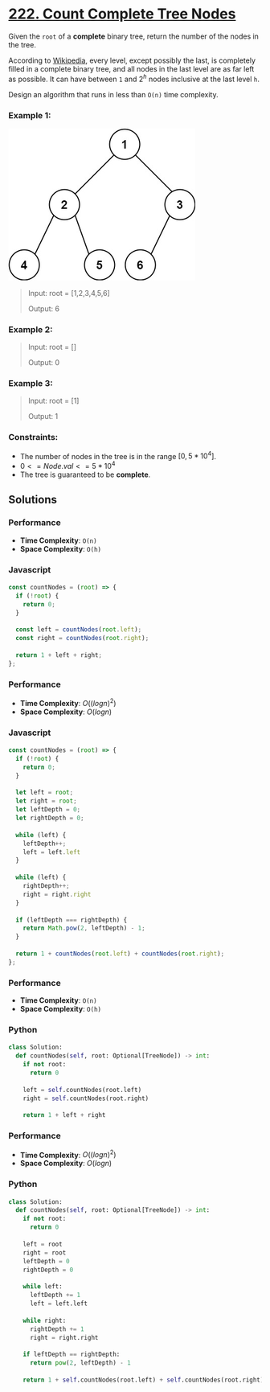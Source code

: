 # [222. Count Complete Tree Nodes](https://leetcode.com/problems/count-complete-tree-nodes/description/)

Given the `root` of a **complete** binary tree, return the number of the nodes in the tree.

According to [Wikipedia](https://en.wikipedia.org/wiki/Binary_tree#Types_of_binary_trees), every level, except possibly the last, is completely filled in a complete binary tree, and all nodes in the last level are as far left as possible. It can have between `1` and $2^{h}$ nodes inclusive at the last level `h`.

Design an algorithm that runs in less than `O(n)` time complexity.


### Example 1:
![](./images/complete.jpg)
> Input: root = [1,2,3,4,5,6]
>
> Output: 6


### Example 2:
> Input: root = []
>
> Output: 0


### Example 3:
> Input: root = [1]
>
> Output: 1
 

### Constraints:
- The number of nodes in the tree is in the range $[0, 5 * 10^{4}]$.
- $0 <= Node.val <= 5 * 10^{4}$
- The tree is guaranteed to be **complete**.


## Solutions

### Performance

- **Time Complexity**: `O(n)`
- **Space Complexity**: `O(h)`

### Javascript
```javascript
const countNodes = (root) => {
  if (!root) {
    return 0;
  }

  const left = countNodes(root.left);
  const right = countNodes(root.right);

  return 1 + left + right;
};
```

### Performance

- **Time Complexity**: $O((log n)^{2})$
- **Space Complexity**: $O(log n)$

### Javascript
```javascript
const countNodes = (root) => {
  if (!root) {
    return 0;
  }

  let left = root;
  let right = root;
  let leftDepth = 0;
  let rightDepth = 0;

  while (left) {
    leftDepth++;
    left = left.left
  }

  while (left) {
    rightDepth++;
    right = right.right
  }

  if (leftDepth === rightDepth) {
    return Math.pow(2, leftDepth) - 1;
  }

  return 1 + countNodes(root.left) + countNodes(root.right);
};
```

### Performance

- **Time Complexity**: `O(n)`
- **Space Complexity**: `O(h)`

### Python
```python
class Solution:
  def countNodes(self, root: Optional[TreeNode]) -> int:
    if not root:
      return 0
    
    left = self.countNodes(root.left)
    right = self.countNodes(root.right)
    
    return 1 + left + right
```

### Performance

- **Time Complexity**: $O((log n)^{2})$
- **Space Complexity**: $O(log n)$

### Python
```python
class Solution:
  def countNodes(self, root: Optional[TreeNode]) -> int:
    if not root:
      return 0
    
    left = root
    right = root
    leftDepth = 0
    rightDepth = 0
    
    while left:
      leftDepth += 1
      left = left.left
      
    while right:
      rightDepth += 1
      right = right.right
      
    if leftDepth == rightDepth:
      return pow(2, leftDepth) - 1
    
    return 1 + self.countNodes(root.left) + self.countNodes(root.right)
```